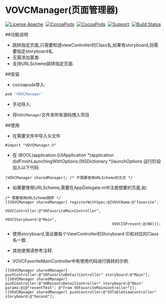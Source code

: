 # VOVCManager(页面管理器)

[![License Apache](http://img.shields.io/cocoapods/l/VOVCManager.svg?style=flat)](https://raw.githubusercontent.com/pozi119/VOVCManager/master/LICENSE)&nbsp;
[![CocoaPods](http://img.shields.io/cocoapods/v/VOVCManager.svg?style=flat)](http://cocoapods.org/?q=VOVCManager)&nbsp;
[![CocoaPods](http://img.shields.io/cocoapods/p/VOVCManager.svg?style=flat)](http://cocoapods.org/?q=VOVCManager)&nbsp;
[![Support](https://img.shields.io/badge/support-iOS%207%2B%20-blue.svg?style=flat)](https://www.apple.com/nl/ios/)&nbsp;
[![Build Status](https://travis-ci.org/pozi119/VOVCManager.svg?branch=master)](https://travis-ci.org/pozi119/VOVCManager)

##功能说明
* 跳转指定页面,只需要知道viewController的Class名,如果有storyboard,则需要指定storyboard名.
* 无需添加基类.
* 支持URLScheme跳转指定页面.

##安装
* cocoapods导入: 
```ruby
pod 'VOVCManager'
```
* 手动导入:
- 将`VOVCManager`文件夹所有源码拽入项目

##使用
* 在需要文件中导入头文件 
```objc
#import "VOVCManager.h"
```
* 在 (BOOL)application:(UIApplication *)application didFinishLaunchingWithOptions:(NSDictionary *)launchOptions 运行阶段加入以下代码
```objc
[VOVCManager sharedManager]; /* 不需要使用URLScheme的方式 */
``` 
* 如果要使用URLScheme,需要在AppDelegate.m中注册想要的页面,如:
```objc
/* 需要使用URLScheme跳转 */
[[VOVCManager sharedManager] registerWithSpec:@{VOVCName:@"favorite",
                                                VOVCController:@"VOFavoriteMainController",
                                                VOVCStoryboard:@"Main",
                                                VOVCISPresent:@(NO)}];
```
* 使用storyboard,请设置每个ViewController的Storyboard ID和对应的Class名一致.

* 其他使用请参考注释.

* VOVCFavoriteMainController中有使用代码进行跳转的示例.
```objc
[[VOVCManager sharedManager] pushController:@"VOFavoriteDetailController" storyboard:@"Main"];
[[VOVCManager sharedManager] pushController:@"VORecentsDetailController" storyboard:@"Main" params:@{@"recentText": @"From VOFavoriteMainController"}];
[[VOVCManager sharedManager] pushController:@"VOTableViewController" storyboard:@"Second"];
```


